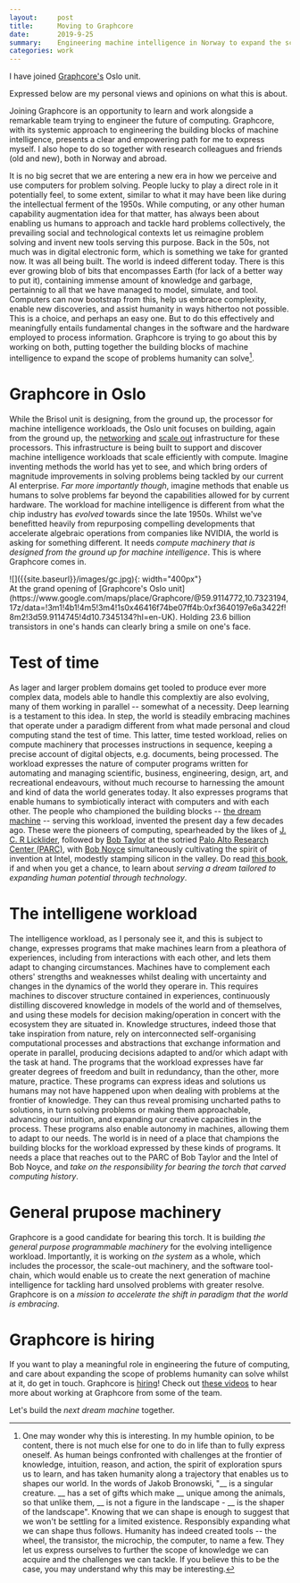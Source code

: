 ```yaml
---
layout:     post
title:      Moving to Graphcore
date:       2019-9-25
summary:    Engineering machine intelligence in Norway to expand the scope of problems humanity can solve.
categories: work
---
```


I have joined [Graphcore's](https://www.graphcore.ai) Oslo unit. 

Expressed below are my personal views and opinions on what this is about.

Joining Graphcore is an opportunity to learn and work alongside a remarkable team trying to engineer the future of computing. Graphcore, with its systemic approach to engineering the building blocks of machine intelligence, presents a clear and empowering path for me to express myself. I also hope to do so together with research colleagues and friends (old and new), both in Norway and abroad. 

It is no big secret that we are entering a new era in how we perceive and use computers for problem solving. People lucky to play a direct role in it potentially feel, to some extent, similar to what it may have been like during the intellectual ferment of the 1950s. While computing, or any other human capability augmentation idea for that matter, has always been about enabling us humans to approach and tackle hard problems collectively, the prevailing social and technological contexts let us reimagine problem solving and invent new tools serving this purpose. Back in the 50s, not much was in digital electronic form, which is something we take for granted now. It was all being built. The world is indeed different today. There is this ever growing blob of bits that encompasses Earth (for lack of a better way to put it), containing immense amount of knowledge and garbage, pertainnig to all that we have managed to model, simulate, and tool. Computers can now bootstrap from this, help us embrace complexity, enable new discoveries, and assist humanity in ways hithertoo not possible. This is a choice, and perhaps an easy one. But to do this effectively and meaningfully entails fundamental changes in the software and the hardware employed to process information. Graphcore is trying to go about this by working on both, putting together the building blocks of machine intelligence to expand the scope of problems humanity can solve[^1].   

# Graphcore in Oslo

While the Brisol unit is designing, from the ground up, the processor for machine intelligence workloads, the Oslo unit focuses on building, again from the ground up, the [networking](https://www.graphcore.ai/posts/networking-that-supports-the-future-of-computing) and [scale out](https://www.graphcore.ai/posts/introducing-the-graphcore-rackscale-ipu-pod) infrastructure for these processors. This infrastructure is being built to support and discover machine intelligence workloads that scale efficiently with compute. Imagine inventing methods the world has yet to see, and which bring orders of magnitude improvements in solving problems being tackled by our current AI enterprise. *Far more importantly though*, imagine methods that enable us humans to solve problems far beyond the capabilities allowed for by current hardware. The workload for machine intelligence is different from what the chip industry has *evolved* towards since the late 1950s. Whilst we've benefitted heavily from repurposing compelling developments that accelerate algebraic operations from companies like NVIDIA, the world is asking for something different. It needs *compute machinery that is designed from the ground up for machine intelligence*. This is where Graphcore comes in.

<div class="img_container">
![]({{site.baseurl}}/images/gc.jpg){: width="400px"}<br>
At the grand opening of [Graphcore's Oslo unit](https://www.google.com/maps/place/Graphcore/@59.9114772,10.7323194,17z/data=!3m1!4b1!4m5!3m4!1s0x46416f74be07ff4b:0xf3640197e6a3422f!8m2!3d59.9114745!4d10.7345134?hl=en-UK). Holding 23.6 billion transistors in one's hands can clearly bring a smile on one's face.
</div>

# Test of time

As lager and larger problem domains get tooled to produce ever more complex data, models able to handle this complextiy are also evolving, many of them working in parallel -- somewhat of a necessity. Deep learning is a testament to this idea. In step, the world is steadily embracing machines that operate under a paradigm different from what made personal and cloud computing stand the test of time. This latter, time tested workload, relies on compute machinery that processes instructions in sequence, keeping a precise account of digital objects, e.g. documents, being processed. The workload expresses the nature of computer programs written for automating and managing scientific, business, engineering, design, art, and recreational endeavours, without much recourse to harnessing the amount and kind of data the world generates today. It also expresses programs that enable humans to symbiotically interact with computers and with each other. The people who championed the building blocks -- [the dream machine](https://www.goodreads.com/book/show/722412.The_Dream_Machine) -- serving this workload, invented the present day a few decades ago. These were the pioneers of computing, spearheaded by the likes of [J. C. R Licklider](https://en.wikipedia.org/wiki/J._C._R._Licklider), followed by [Bob Taylor](https://en.wikipedia.org/wiki/Robert_Taylor_(computer_scientist)) at the sotried [Palo Alto Research Center (PARC)](https://en.wikipedia.org/wiki/PARC_(company)), with [Bob Noyce](https://en.wikipedia.org/wiki/Robert_Noyce) simultaneously cultivating the spirit of invention at Intel, modestly stamping silicon in the valley. Do read [this book](https://www.goodreads.com/book/show/722412.The_Dream_Machine), if and when you get a chance, to learn about *serving a dream tailored to expanding human potential through technology*.

# The intelligene workload

The intelligence workload, as I personaly see it, and this is subject to change, expresses programs that make machines learn from a pleathora of experiences, including from interactions with each other, and lets them adapt to changing circumstances. Machines have to complement each others' strengths and weaknesses whilst dealing with uncertainty and changes in the dynamics of the world they operare in. This requires machines to discover structure contained in experiences, continuously distilling discovered knowledge in models of the world and of themselves, and using these models for decision making/operation in concert with the ecosystem they are situated in. Knowledge structures, indeed those that take inspiration from nature, rely on interconnected self-organising computational processes and abstractions that exchange information and operate in parallel, producing decisions adapted to and/or which adapt with the task at hand. The programs that the workload expresses have far greater degrees of freedom and built in redundancy, than the other, more mature, practice. These programs can express ideas and solutions us humans may not have happened upon when dealing with problems at the frontier of knowledge. They can thus reveal promising uncharted paths to solutions, in turn solving problems or making them approachable, advancing our intuition, and expanding our creative capacities in the process. These programs also enable autonomy in machines, allowing them to adapt to our needs. The world is in need of a place that champions the building blocks for the workload expressed by these kinds of programs. It needs a place that reaches out to the PARC of Bob Taylor and the Intel of Bob Noyce, and *take on the responsibility for bearing the torch that carved computing history*.

# General prupose machinery

Graphcore is a good candidate for bearing this torch. It is building *the general purpose programmable machinery* for the evolving intelligence workload. Importantly, it is working on *the system* as a whole, which includes the processor, the scale-out machinery, and the software tool-chain, which would enable us to create the next generation of machine intelligence for tackling hard unsolved problems with greater resolve. Graphcore is on a *mission to accelerate the shift in paradigm that the world is embracing*. 

# Graphcore is hiring

If you want to play a meaningful role in engineering the future of computing, and care about expanding the scope of problems humanity can solve whilst at it, do get in touch. Graphcore is [hiring](https://www.graphcore.ai/careers)! Check out [these videos](https://www.youtube.com/playlist?list=PL62K66g8gQNVXtMcEinF92OSenLEjFIOH) to hear more about working at Graphcore from some of the team.

Let's build the *next dream machine* together.

[^1]: One may wonder why this is interesting. In my humble opinion, to be content, there is not much else for one to do in life than to fully express oneself. As human beings confronted with challenges at the frontier of knowledge, intuition, reason, and action, the spirit of exploration spurs us to learn, and has taken humanity along a trajectory that enables us to shapes our world. In the words of Jakob Bronowski, "__ is a singular creature. __ has a set of gifts which make __ unique among the animals, so that unlike them, __ is not a figure in the landscape - __ is the shaper of the landscape". Knowing that we can shape is enough to suggest that we won't be settling for a limited existence. Responsibly expanding what we can shape thus follows. Humanity has indeed created tools -- the wheel, the transistor, the microchip, the computer, to name a few. They let us express ourselves to further the scope of knowledge we can acquire and the challenges we can tackle. If you believe this to be the case, you may understand why this may be interesting.